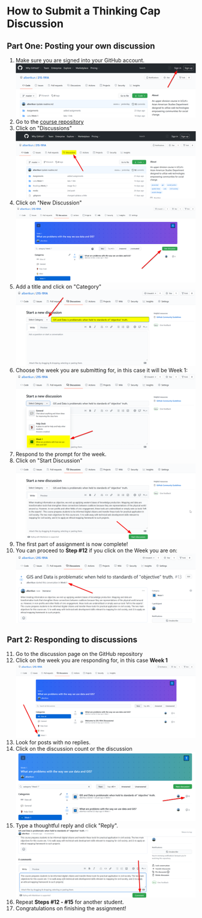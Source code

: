 # How to Submit a Thinking Cap Discussion

## Part One: Posting your own discussion
1. Make sure you are signed into your GitHub account. ![.\media/thinkingcap0.png](media/thinkingcap0.png)
2. Go to the [course repository](https://github.com/albertkun/21S-191A)
3. Click on "Discussions"![.\media/thinkingcap1.png](media/thinkingcap1.png)
4. Click on "New Discussion" ![.\media/thinkingcap3.png](media/thinkingcap3.png)
5. Add a title and click on "Category"![.\media/thinkingcap4.png](media/thinkingcap4.png)
6. Choose the week you are submitting for, in this case it will be Week 1:![.\media/thinkingcap5.png](media/thinkingcap5.png)
7. Respond to the prompt for the week.
8. Click on "Start Discussion"![.\media/thinkingcap6.png](media/thinkingcap6.png)
9. The first part of assignment is now complete!
10. You can proceed to **Step #12** if you click on the Week you are on: ![.\media/thinkingcap7.png](media/thinkingcap7.png)

## Part 2: Responding to discussions
11. Go to the discussion page on the GitHub repository
12. Click on the week you are responding for, in this case **Week 1**![.\media/thinkingcap2.png](media/thinkingcap2.png) 
13. Look for posts with no replies. 
14. Click on the discussion count or the discussion ![.\media/thinkingcap8.png](media/thinkingcap8.png)
15. Type a thoughtful reply and click "Reply".![.\media/thinkingcap9.png](media/thinkingcap9.png)
16. Repeat **Steps #12 - #15** for another student.
17. Congratulations on finishing the assignment!
    